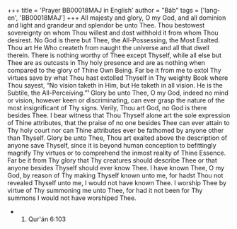 +++
title = 'Prayer BB00018MAJ in English'
author = "Báb"
tags = ['lang-en', 'BB00018MAJ']
+++
All majesty and glory, O my God, and all dominion and light and grandeur and splendor be unto Thee.  Thou bestowest sovereignty on whom Thou willest and dost withhold it from whom Thou desirest.  No God is there but Thee, the All-Possessing, the Most Exalted.  Thou art He Who createth from naught the universe and all that dwell therein. There is nothing worthy of Thee except Thyself, while all else but Thee are as outcasts in Thy holy presence and are as nothing when compared to the glory of Thine Own Being.
Far be it from me to extol Thy virtues save by what Thou hast extolled Thyself in Thy weighty Book where Thou sayest, “No vision taketh in Him, but He taketh in all vision.  He is the Subtile, the All-Perceiving.”¹  Glory be unto Thee, O my God, indeed no mind or vision, however keen or discriminating, can ever grasp the nature of the most insignificant of Thy signs.  Verily, Thou art God, no God is there besides Thee.  I bear witness that Thou Thyself alone art the sole expression of Thine attributes, that the praise of no one besides Thee can ever attain to Thy holy court nor can Thine attributes ever be fathomed by anyone other than Thyself.
Glory be unto Thee, Thou art exalted above the description of anyone save Thyself, since it is beyond human conception to befittingly magnify Thy virtues or to comprehend the inmost reality of Thine Essence.  Far be it from Thy glory that Thy creatures should describe Thee or that anyone besides Thyself should ever know Thee.  I have known Thee, O my God, by reason of Thy making Thyself known unto me, for hadst Thou not revealed Thyself unto me, I would not have known Thee.  I worship Thee by virtue of Thy summoning me unto Thee, for had it not been for Thy summons I would not have worshiped Thee.


* 1. Qur'án 6:103
